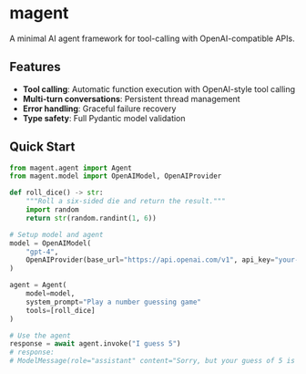 # magent

A minimal AI agent framework for tool-calling with OpenAI-compatible APIs.

## Features

- **Tool calling**: Automatic function execution with OpenAI-style tool calling
- **Multi-turn conversations**: Persistent thread management
- **Error handling**: Graceful failure recovery
- **Type safety**: Full Pydantic model validation

## Quick Start

```python
from magent.agent import Agent
from magent.model import OpenAIModel, OpenAIProvider

def roll_dice() -> str:
    """Roll a six-sided die and return the result."""
    import random
    return str(random.randint(1, 6))

# Setup model and agent
model = OpenAIModel(
    "gpt-4",
    OpenAIProvider(base_url="https://api.openai.com/v1", api_key="your-key")
)

agent = Agent(
    model=model,
    system_prompt="Play a number guessing game"
    tools=[roll_dice]
)

# Use the agent
response = await agent.invoke("I guess 5")
# response:
# ModelMessage(role="assistant" content="Sorry, but your guess of 5 is incorrect. The dice rolled a 3. Would you like to try again?\n")
```

